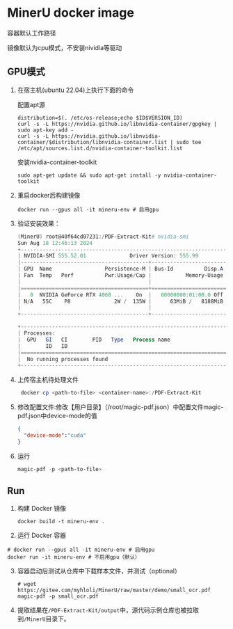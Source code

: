 # MinerU docker image

容器默认工作路径

镜像默认为cpu模式，不安装nividia等驱动

## GPU模式

1. 在宿主机(ubuntu 22.04)上执行下面的命令

   配置apt源

   ```shell
   distribution=$(. /etc/os-release;echo $ID$VERSION_ID)
   curl -s -L https://nvidia.github.io/libnvidia-container/gpgkey | sudo apt-key add -
   curl -s -L https://nvidia.github.io/libnvidia-container/$distribution/libnvidia-container.list | sudo tee /etc/apt/sources.list.d/nvidia-container-toolkit.list
   
   ```

   安装nvidia-container-toolkit

   ```shell
   sudo apt-get update && sudo apt-get install -y nvidia-container-toolkit
   ```

2. 重启docker后构建镜像

   ```shell
   docker run --gpus all -it mineru-env # 启用gpu
   ```

3. 验证安装效果：

   ```powershell
   (MinerU) root@40f64cd07231:/PDF-Extract-Kit# nvidia-smi
   Sun Aug 18 12:46:13 2024
   +-----------------------------------------------------------------------------------------+
   | NVIDIA-SMI 555.52.01              Driver Version: 555.99         CUDA Version: 12.5     |
   |-----------------------------------------+------------------------+----------------------+
   | GPU  Name                 Persistence-M | Bus-Id          Disp.A | Volatile Uncorr. ECC |
   | Fan  Temp   Perf          Pwr:Usage/Cap |           Memory-Usage | GPU-Util  Compute M. |
   |                                         |                        |               MIG M. |
   |=========================================+========================+======================|
   |   0  NVIDIA GeForce RTX 4060 ...    On  |   00000000:01:00.0 Off |                  N/A |
   | N/A   55C    P8              2W /  135W |      63MiB /   8188MiB |      0%      Default |
   |                                         |                        |                  N/A |
   +-----------------------------------------+------------------------+----------------------+
   
   +-----------------------------------------------------------------------------------------+
   | Processes:                                                                              |
   |  GPU   GI   CI        PID   Type   Process name                              GPU Memory |
   |        ID   ID                                                               Usage      |
   |=========================================================================================|
   |  No running processes found                                                             |
   +-----------------------------------------------------------------------------------------+
   ```

4. 上传宿主机待处理文件

   ```powershell
    docker cp <path-to-file> <container-name>:/PDF-Extract-Kit
   ```

5. 修改配置文件:修改【用户目录】（/root/magic-pdf.json）中配置文件magic-pdf.json中device-mode的值

   ```json
   {
     "device-mode":"cuda"
   }
   ```

6. 运行

   ```powershell
   magic-pdf -p <path-to-file>
   ```

   

## Run

1. 构建 Docker 镜像

	```shell
	docker build -t mineru-env .
	```

2.  运行 Docker 容器

   ```shell
   # docker run --gpus all -it mineru-env # 启用gpu
   docker run -it mineru-env # 不启用gpu（默认）
   ```

3. 容器启动后测试从仓库中下载样本文件，并测试（optional）

   ```shell
   # wget https://gitee.com/myhloli/MinerU/raw/master/demo/small_ocr.pdf
   magic-pdf -p small_ocr.pdf
   ```

4. 提取结果在`/PDF-Extract-Kit/output`中，源代码示例仓库也被拉取到`/MinerU`目录下。
